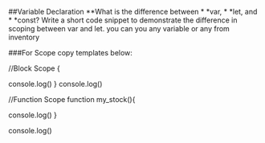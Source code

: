 ##Variable Declaration
**What is the difference between * *var, * *let, and * *const?
Write a short code snippet to demonstrate the difference in scoping between var and let.
you can you any variable or any from inventory

###For Scope copy templates below:


//Block Scope
{
   
   console.log()
}
   console.log()



//Function Scope
function my_stock(){

  console.log()
}

console.log()

